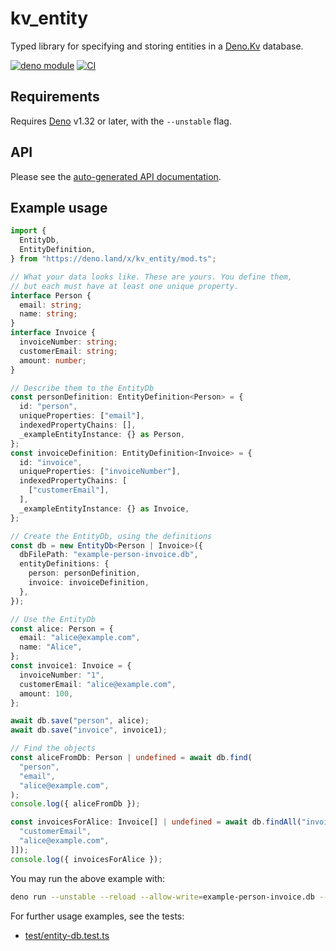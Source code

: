 # kv_entity

Typed library for specifying and storing entities in a
[Deno.Kv](https://deno.com/kv) database.

[![deno module](https://shield.deno.dev/x/kv_entity)](https://deno.land/x/kv_entity)
[![CI](https://github.com/hugojosefson/deno-kv-entity/actions/workflows/ci.yaml/badge.svg)](https://github.com/hugojosefson/deno-kv-entity/actions/workflows/ci.yaml)

## Requirements

Requires [Deno](https://deno.land/) v1.32 or later, with the `--unstable` flag.

## API

Please see the
[auto-generated API documentation](https://deno.land/x/kv_entity?doc).

## Example usage

```typescript
import {
  EntityDb,
  EntityDefinition,
} from "https://deno.land/x/kv_entity/mod.ts";

// What your data looks like. These are yours. You define them,
// but each must have at least one unique property.
interface Person {
  email: string;
  name: string;
}
interface Invoice {
  invoiceNumber: string;
  customerEmail: string;
  amount: number;
}

// Describe them to the EntityDb
const personDefinition: EntityDefinition<Person> = {
  id: "person",
  uniqueProperties: ["email"],
  indexedPropertyChains: [],
  _exampleEntityInstance: {} as Person,
};
const invoiceDefinition: EntityDefinition<Invoice> = {
  id: "invoice",
  uniqueProperties: ["invoiceNumber"],
  indexedPropertyChains: [
    ["customerEmail"],
  ],
  _exampleEntityInstance: {} as Invoice,
};

// Create the EntityDb, using the definitions
const db = new EntityDb<Person | Invoice>({
  dbFilePath: "example-person-invoice.db",
  entityDefinitions: {
    person: personDefinition,
    invoice: invoiceDefinition,
  },
});

// Use the EntityDb
const alice: Person = {
  email: "alice@example.com",
  name: "Alice",
};
const invoice1: Invoice = {
  invoiceNumber: "1",
  customerEmail: "alice@example.com",
  amount: 100,
};

await db.save("person", alice);
await db.save("invoice", invoice1);

// Find the objects
const aliceFromDb: Person | undefined = await db.find(
  "person",
  "email",
  "alice@example.com",
);
console.log({ aliceFromDb });

const invoicesForAlice: Invoice[] | undefined = await db.findAll("invoice", [[
  "customerEmail",
  "alice@example.com",
]]);
console.log({ invoicesForAlice });
```

You may run the above example with:

```sh
deno run --unstable --reload --allow-write=example-person-invoice.db --allow-read=example-person-invoice.db https://deno.land/x/kv_entity/readme/person-invoice.ts
```

For further usage examples, see the tests:

- [test/entity-db.test.ts](test/entity-db.test.ts)
